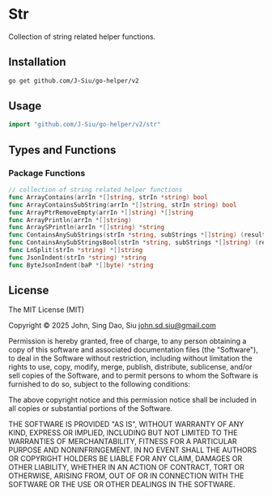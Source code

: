# Str

Collection of string related helper functions.

## Installation

```sh
go get github.com/J-Siu/go-helper/v2
```

## Usage

```go
import "github.com/J-Siu/go-helper/v2/str"
```

## Types and Functions

### Package Functions

```go
// collection of string related helper functions
func ArrayContains(arrIn *[]string, strIn *string) bool
func ArrayContainsSubString(arrIn *[]string, strIn string) bool
func ArrayPtrRemoveEmpty(arrIn *[]string) *[]string
func ArrayPrintln(arrIn *[]string)
func ArraySPrintln(arrIn *[]string) *string
func ContainsAnySubStrings(strIn *string, subStrings *[]string) (result bool, resultVal string)
func ContainsAnySubStringsBool(strIn *string, subStrings *[]string) (result bool)
func LnSplit(strIn *string) *[]string
func JsonIndent(strIn *string) *string
func ByteJsonIndent(baP *[]byte) *string
```

## License

The MIT License (MIT)

Copyright © 2025 John, Sing Dao, Siu <john.sd.siu@gmail.com>

Permission is hereby granted, free of charge, to any person obtaining a copy of this software and associated documentation files (the "Software"), to deal in the Software without restriction, including without limitation the rights to use, copy, modify, merge, publish, distribute, sublicense, and/or sell copies of the Software, and to permit persons to whom the Software is furnished to do so, subject to the following conditions:

The above copyright notice and this permission notice shall be included in all copies or substantial portions of the Software.

THE SOFTWARE IS PROVIDED "AS IS", WITHOUT WARRANTY OF ANY KIND, EXPRESS OR IMPLIED, INCLUDING BUT NOT LIMITED TO THE WARRANTIES OF MERCHANTABILITY, FITNESS FOR A PARTICULAR PURPOSE AND NONINFRINGEMENT. IN NO EVENT SHALL THE AUTHORS OR COPYRIGHT HOLDERS BE LIABLE FOR ANY CLAIM, DAMAGES OR OTHER LIABILITY, WHETHER IN AN ACTION OF CONTRACT, TORT OR OTHERWISE, ARISING FROM, OUT OF OR IN CONNECTION WITH THE SOFTWARE OR THE USE OR OTHER DEALINGS IN THE SOFTWARE.
